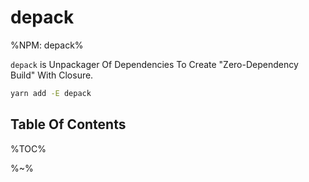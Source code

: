 # depack

%NPM: depack%

`depack` is Unpackager Of Dependencies To Create "Zero-Dependency Build" With Closure.

```sh
yarn add -E depack
```

## Table Of Contents

%TOC%

%~%